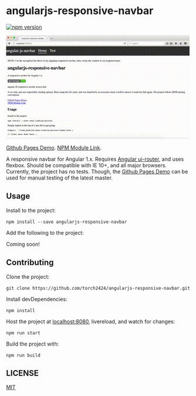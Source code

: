 # angularjs-responsive-navbar

[![npm version](https://badge.fury.io/js/angularjs-responsive-navbar.svg)](https://badge.fury.io/js/angularjs-responsive-navbar)

![angular JS responsive navbar screen shot](./docs/angularjsRespNav.gif)

[Github Pages Demo](https://torch2424.github.io/angularjs-responsive-navbar/).
[NPM Module Link](https://www.npmjs.com/package/angularjs-responsive-navbar).

A responsive navbar for Angular 1.x. Requires [Angular ui-router](https://github.com/angular-ui/ui-router), and uses flexbox. Should be compatible with IE 10+, and all major browsers. Currently, the project has no tests. Though, the [Github Pages Demo](https://torch2424.github.io/angularjs-responsive-navbar/) can be used for manual testing of the latest master.

## Usage

Install to the project:

```
npm install --save angularjs-responsive-navbar
```

Add the following to the project:

Coming soon!

## Contributing

Clone the project:

```
git clone https://github.com/torch2424/angularjs-responsive-navbar.git
```

Install devDependencies:

```
npm install
```

Host the project at [localhost:8080](http://localhost:8080), livereload, and watch for changes:

```
npm run start
```

Build the project with:

```
npm run build
```

## LICENSE

[MIT](https://choosealicense.com/licenses/mit/#)
